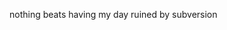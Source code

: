<!--
id: 199842399
link: http://kevinisom.info/post/199842399/nothing-beats-having-my-day-ruined-by-subversion
slug: nothing-beats-having-my-day-ruined-by-subversion
date: Tue Sep 29 2009 18:28:00 GMT+1300 (NZDT)
raw: {"blog_name":"kevinisom","id":199842399,"post_url":"http://kevinisom.info/post/199842399/nothing-beats-having-my-day-ruined-by-subversion","slug":"nothing-beats-having-my-day-ruined-by-subversion","type":"text","date":"2009-09-29 05:28:00 GMT","timestamp":1254202080,"state":"published","format":"html","reblog_key":"iIC4Pndn","tags":[],"short_url":"http://tmblr.co/Zw68YyBwLfV","highlighted":[],"feed_item":"http://twitter.com/kev_nz/statuses/4453875591","from_feed_id":"650289","note_count":0,"title":null,"body":"<p>nothing beats having my day ruined by subversion</p>"}
publish: 2009-09-029
tags: 
title: null
-->


nothing beats having my day ruined by subversion


